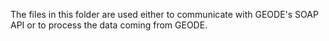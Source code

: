 The files in this folder are used either to communicate with GEODE's SOAP API or to process the data coming from GEODE.

